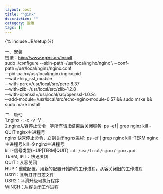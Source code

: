 ```yaml
---
layout: post
title: "nginx"
description: ""
category: 运维
tags: []
---
```

{% include JB/setup %}

一、安装  
链接：http://www.nginx.cn/install  
sudo ./configure --sbin-path=/usr/local/nginx/nginx \ 
--conf-path=/usr/local/nginx/nginx.conf \
--pid-path=/usr/local/nginx/nginx.pid \
--with-http_ssl_module \
--with-pcre=/usr/local/src/pcre-8.37 \
--with-zlib=/usr/local/src/zlib-1.2.8 \
--with-openssl=/usr/local/src/openssl-1.0.2c \
--add-module=/usr/local/src/echo-nginx-module-0.57
&& sudo make && sudo make install  
  

二、启动  
1.nginx -t -c <config file> -v -V  
2.nginx从容停止命令，等所有请求结束后关闭服务: ps -ef | grep nginx  kill -QUIT  nginx主进程号  
nginx 快速停止命令，立刻关闭nginx进程: ps -ef | grep nginx  kill -TERM nginx主进程号  kill -9 nginx主进程号  
kill -信号类型(HUP|TERM|QUIT) `cat /usr/local/nginx/nginx.pid`  
TERM, INT：快速关闭  
QUIT：从容关闭  
HUP：重载配置，用新的配置开始新的工作进程，从容关闭旧的工作进程  
USR1：重新打开日志文件  
USR2：平滑升级可执行程序  
WINCH：从容关闭工作进程  
